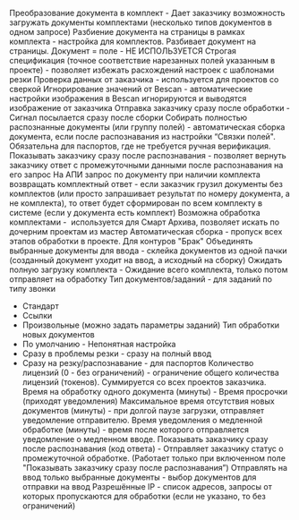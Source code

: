 Преобразование документа в комплект - Дает заказчику возможность загружать документы комплектами (несколько типов документов в одном запросе)
Разбиение документа на страницы в рамках комплекта - настройка для комплектов. Разбивает документ на страницы.
Документ = поле - НЕ ИСПОЛЬЗУЕТСЯ
Строгая спецификация (точное соответствие нарезанных полей указанным в проекте) - позволяет избежать расхождений настроек с шаблонами резки
Проверка данных от заказчика -  используется для проектов со сверкой
Игнорирование значений от Bescan - автоматические настройки изображения в Bescan игнорируются и выводятся изображение от заказчика 
Отправка заказчику сразу после обработки - Сигнал посылается сразу после сборки
Собирать полностью распознанные документы (или группу полей) - автоматическая сборка документа, если после распознавания из настройки “Связки полей".  Обязательна для паспортов, где не требуется ручная верификация.
Показывать заказчику сразу после распознавания - позволяет вернуть заказчику ответ с промежуточными данными после распознавания на его запрос
На АПИ запрос по документу при наличии комплекта возвращать комплектный ответ - если заказчик грузил документы без комплектов (или просто запрашивает результат по номеру документа, а не комплекта), то ответ будет сформирован по всем комплекту в системе (если у документа есть комплект)
Возможна обработка комплектами -  используется для Смарт Архива, позволяет искать по дочерним проектам из мастер
Автоматическая сборка - пропуск всех этапов обработки в проекте. Для контуров "Брак"
Объединять выбранные документы для ввода - склейка документов из одной пачки (созданный документ уходит на ввод, а исходный на сборку)
Ожидать полную загрузку комплекта - Ожидание всего комплекта, только потом отправляет на обработку
Тип документов/заданий  - для заданий по типу звонки
- Стандарт
- Ссылки
- Произвольные (можно задать параметры заданий)
Тип обработки новых документов
- По умолчанию - Непонятная настройка
- Сразу в проблемы резки - сразу на полный ввод
- Сразу на резку/распознавание - для паспортов
Количество лицензий (0 - без ограничений) - ограничение общего количества лицензий (токенов). Суммируется со всех проектов заказчика.
Время на обработку одного документа (минуты) - Время просрочки (приходят уведомления) 
Максимальное время отсутствия новых документов (минуты) - при долгой паузе загрузки, отправляет уведомление отправителю. 
Время уведомления о медленной обработке (минуты) - время после которого отправляется уведомление о медленном вводе. 
Показывать заказчику сразу после распознавания (код ответа) - Отправляет заказчику статус о промежуточной обработке. (Работает только при включенном поле "Показывать заказчику сразу после распознавания”)
Отправлять на ввод только выбранные документы - выбор документов для отправки на ввод
Разрешённые IP - список адресов, запросы от которых пропускаются для обработки (если не указано, то без ограничений)